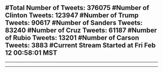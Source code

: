 #Total Number of Tweets: 376075 
#Number of Clinton Tweets: 123947
#Number of Trump Tweets: 90617
#Number of Sanders Tweets: 83240
#Number of Cruz Tweets: 61187
#Number of Rubio Tweets: 13201
#Number of Carson Tweets: 3883
#Current Stream Started at Fri Feb 12 00:58:01 MST
---
---
---
